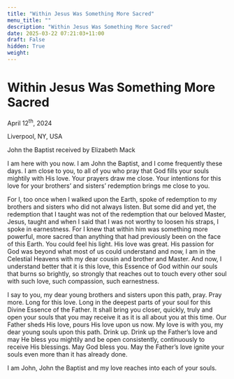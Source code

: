 ```yaml
---
title: "Within Jesus Was Something More Sacred"
menu_title: ""
description: "Within Jesus Was Something More Sacred"
date: 2025-03-22 07:21:03+11:00
draft: False
hidden: True
weight:
---
```

# Within Jesus Was Something More Sacred

April 12<sup>th</sup>, 2024

Liverpool, NY, USA

John the Baptist received by Elizabeth Mack

I am here with you now. I am John the Baptist, and I come frequently these days. I am close to you, to all of you who pray that God fills your souls mightily with His love. Your prayers draw me close. Your intentions for this love for your brothers’ and sisters’ redemption brings me close to you.

For I, too once when I walked upon the Earth, spoke of redemption to my brothers and sisters who did not always listen. But some did and yet, the redemption that I taught was not of the redemption that our beloved Master, Jesus, taught and when I said that I was not worthy to loosen his straps, I spoke in earnestness. For I knew that within him was something more powerful, more sacred than anything that had previously been on the face of this Earth. You could feel his light. His love was great. His passion for God was beyond what most of us could understand and now, I am in the Celestial Heavens with my dear cousin and brother and Master. And now, I understand better that it is this love, this Essence of God within our souls that burns so brightly, so strongly that reaches out to touch every other soul with such love, such compassion, such earnestness.

I say to you, my dear young brothers and sisters upon this path, pray. Pray more. Long for this love. Long in the deepest parts of your soul for this Divine Essence of the Father. It shall bring you closer, quickly, truly and open your souls that you may receive it as it is all about you at this time. Our Father sheds His love, pours His love upon us now. My love is with you, my dear young souls upon this path. Drink up. Drink up the Father’s love and may He bless you mightily and be open consistently, continuously to receive His blessings. May God bless you. May the Father’s love ignite your souls even more than it has already done.

I am John, John the Baptist and my love reaches into each of your souls.
